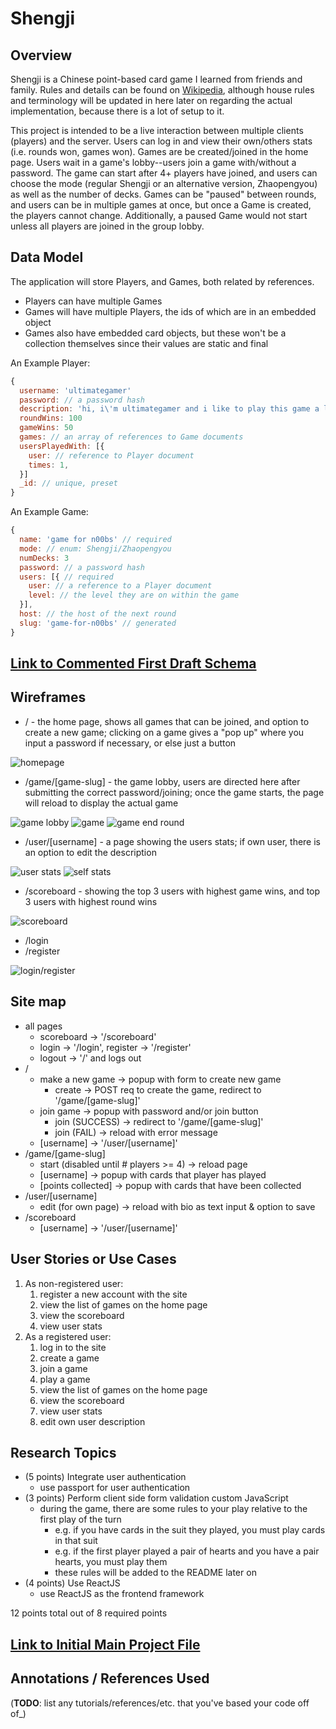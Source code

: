 # Shengji

## Overview

Shengji is a Chinese point-based card game I learned from friends and family. Rules and details can be found on [Wikipedia](https://en.wikipedia.org/wiki/Sheng_ji), although house rules and terminology will be updated in here later on regarding the actual implementation, because there is a lot of setup to it.


This project is intended to be a live interaction between multiple clients (players) and the server. Users can log in and view their own/others stats (i.e. rounds won, games won). Games are be created/joined in the home page. Users wait in a game's lobby--users join a game with/without a password. The game can start after 4+ players have joined, and users can choose the mode (regular Shengji or an alternative version, Zhaopengyou) as well as the number of decks. Games can be "paused" between rounds, and users can be in multiple games at once, but once a Game is created, the players cannot change. Additionally, a paused Game would not start unless all players are joined in the group lobby.

## Data Model

The application will store Players, and Games, both related by references.
* Players can have multiple Games
* Games will have multiple Players, the ids of which are in an embedded object
* Games also have embedded card objects, but these won't be a collection themselves since their values are static and final

An Example Player:

```javascript
{
  username: 'ultimategamer'
  password: // a password hash
  description: 'hi, i\'m ultimategamer and i like to play this game a lot. also i\'m ultimate at it.'
  roundWins: 100
  gameWins: 50
  games: // an array of references to Game documents
  usersPlayedWith: [{
    user: // reference to Player document
    times: 1,
  }]
  _id: // unique, preset
}
```

An Example Game:

```javascript
{
  name: 'game for n00bs' // required
  mode: // enum: Shengji/Zhaopengyou
  numDecks: 3
  password: // a password hash
  users: [{ // required
    user: // a reference to a Player document
    level: // the level they are on within the game
  }],
  host: // the host of the next round
  slug: 'game-for-n00bs' // generated
}
```

## [Link to Commented First Draft Schema](src/db.js)

## Wireframes

* / - the home page, shows all games that can be joined, and option to create a new game; clicking on a game gives a "pop up" where you input a password if necessary, or else just a button

![homepage](documentation/homepage.png)

* /game/[game-slug] - the game lobby, users are directed here after submitting the correct password/joining; once the game starts, the page will reload to display the actual game

![game lobby](documentation/game-lobby.png)
![game](documentation/game.png)
![game end round](documentation/game-end-round.png)

* /user/[username] - a page showing the users stats; if own user, there is an option to edit the description

![user stats](documentation/user-stats.png)
![self stats](documentation/self-stats.png)

* /scoreboard - showing the top 3 users with highest game wins, and top 3 users with highest round wins

![scoreboard](documentation/scoreboard.png)

* /login
* /register

![login/register](documentation/login-register.png)

## Site map

* all pages
  * scoreboard -> '/scoreboard'
  * login -> '/login', register -> '/register'
  * logout -> '/' and logs out
* /
  * make a new game -> popup with form to create new game
    * create -> POST req to create the game, redirect to '/game/[game-slug]'
  * join game -> popup with password and/or join button
    * join (SUCCESS) -> redirect to '/game/[game-slug]'
    * join (FAIL) -> reload with error message
  * [username] -> '/user/[username]'
* /game/[game-slug]
  * start (disabled until # players >= 4) -> reload page
  * [username] -> popup with cards that player has played
  * [points collected] -> popup with cards that have been collected
* /user/[username]
  * edit (for own page) -> reload with bio as text input & option to save
* /scoreboard
  * [username] -> '/user/[username]'

## User Stories or Use Cases

1. As non-registered user:
    1. register a new account with the site
    2. view the list of games on the home page
    3. view the scoreboard
    4. view user stats
2. As a registered user:
    1. log in to the site
    2. create a game
    3. join a game
    4. play a game
    5. view the list of games on the home page
    6. view the scoreboard
    7. view user stats
    8. edit own user description

## Research Topics

* (5 points) Integrate user authentication
    * use passport for user authentication
* (3 points) Perform client side form validation custom JavaScript
    * during the game, there are some rules to your play relative to the first play of the turn
      * e.g. if you have cards in the suit they played, you must play cards in that suit
      * e.g. if the first player played a pair of hearts and you have a pair hearts, you must play them
      * these rules will be added to the README later on
* (4 points) Use ReactJS
    * use ReactJS as the frontend framework

12 points total out of 8 required points

## [Link to Initial Main Project File](src/app.js)

## Annotations / References Used

(__TODO__: list any tutorials/references/etc. that you've based your code off of_)
